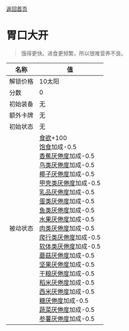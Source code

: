 [返回首页](index.md)  
# 胃口大开  
> 饿得更快。进食更频繁，所以很难营养不良。  
  
名称  |  值  
----  |  ----  
解锁价格  |  10太阳  
分数  |  0  
初始装备  |  无  
额外卡牌  |  无  
初始状态  |  无  
被动状态  |  [食欲](Appetite.md)+100<br>[饱食](Satiation.md)加成-0.5<br>[香蕉<nobr>厌倦度</nobr>](SaturationBananas.md)加成-0.5<br>[鸟类<nobr>厌倦度</nobr>](SaturationBird.md)加成-0.5<br>[椰子<nobr>厌倦度</nobr>](SaturationCoconuts.md)加成-0.5<br>[甲壳类<nobr>厌倦度</nobr>](SaturationCrustaceans.md)加成-0.5<br>[乳品<nobr>厌倦度</nobr>](SaturationDairy.md)加成-0.5<br>[蛋类<nobr>厌倦度</nobr>](SaturationEggs.md)加成-0.5<br>[鱼类<nobr>厌倦度</nobr>](SaturationFish.md)加成-0.5<br>[水果<nobr>厌倦度</nobr>](SaturationFruits.md)加成-0.5<br>[肉类<nobr>厌倦度</nobr>](SaturationMeat.md)加成-0.5<br>[爬行类厌倦度](SaturationReptile.md)加成-0.5<br>[软体类<nobr>厌倦度</nobr>](SaturationMollusks.md)加成-0.5<br>[蘑菇<nobr>厌倦度</nobr>](SaturationMushrooms.md)加成-0.5<br>[坚果<nobr>厌倦度</nobr>](SaturationNuts.md)加成-0.5<br>[干粮<nobr>厌倦度</nobr>](SaturationRations.md)加成-0.5<br>[稻米<nobr>厌倦度</nobr>](SaturationRice.md)加成-0.5<br>[西米<nobr>厌倦度</nobr>](SaturationSago.md)加成-0.5<br>[糖<nobr>厌倦度</nobr>](SaturationSugar.md)加成-0.5<br>[蔬菜<nobr>厌倦度</nobr>](SaturationVegetables.md)加成-0.5<br>[参薯<nobr>厌倦度</nobr>](SaturationYam.md)加成-0.5  
